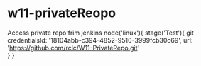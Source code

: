 # w11-privateReopo
Access private repo frim jenkins
node('linux'){
   stage('Test'){
      git credentialsId: '18104abb-c394-4852-9510-3999fcb30c69', url: 'https://github.com/rclc/W11-PrivateRepo.git'      
   }
}
